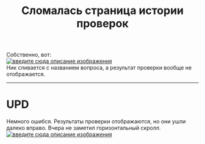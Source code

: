 ﻿---
title: "Сломалась страница истории проверок"
se.owner.user_id: 361068
se.owner.display_name: "EOF"
se.owner.link: "https://ru.meta.stackoverflow.com/users/361068/eof"
se.link: "https://ru.meta.stackoverflow.com/questions/10705/%d0%a1%d0%bb%d0%be%d0%bc%d0%b0%d0%bb%d0%b0%d1%81%d1%8c-%d1%81%d1%82%d1%80%d0%b0%d0%bd%d0%b8%d1%86%d0%b0-%d0%b8%d1%81%d1%82%d0%be%d1%80%d0%b8%d0%b8-%d0%bf%d1%80%d0%be%d0%b2%d0%b5%d1%80%d0%be%d0%ba"
se.question_id: 10705
se.post_type: question
---
<p>Собственно, вот:<br />
<a href="https://i.stack.imgur.com/KRTMF.png" rel="nofollow noreferrer"><img src="https://i.stack.imgur.com/KRTMF.png" alt="введите сюда описание изображения" /></a><br />
Ник сливается с названием вопроса, а результат проверки вообще не отображается.</p>
<hr />
<h1>UPD</h1>
<p>Немного ошибся. Результаты проверки отображаются, но они ушли далеко вправо. Вчера не заметил горизонтальный скролл.<br />
<a href="https://i.stack.imgur.com/M4ful.png" rel="nofollow noreferrer"><img src="https://i.stack.imgur.com/M4ful.png" alt="введите сюда описание изображения" /></a></p>
